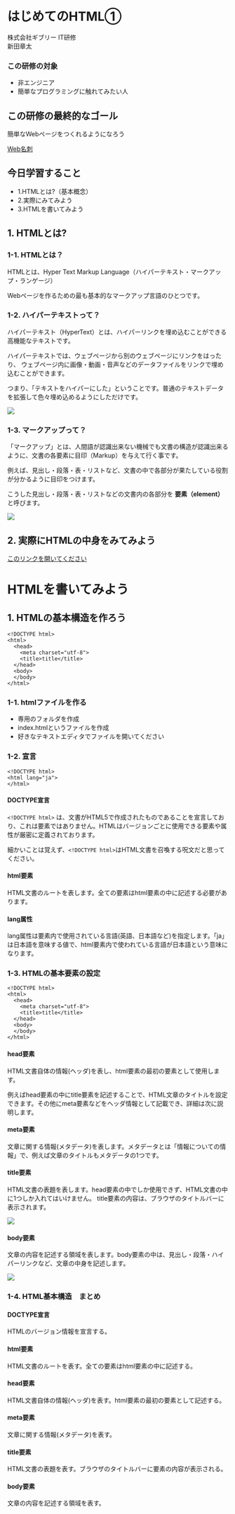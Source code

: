 # はじめてのHTML①
株式会社ギブリー IT研修  
新田章太



### この研修の対象
- 非エンジニア
- 簡単なプログラミングに触れてみたい人


## この研修の最終的なゴール


簡単なWebページをつくれるようになろう


[Web名刺](mycard/index.html)




## 今日学習すること
- 1.HTMLとは?（基本概念）
- 2.実際にみてみよう
- 3.HTMLを書いてみよう



## 1. HTMLとは?


### 1-1. HTMLとは？
HTMLとは、Hyper Text Markup Language（ハイパーテキスト・マークアップ・ランゲージ）


Webページを作るための最も基本的なマークアップ言語のひとつです。


### 1-2. ハイパーテキストって？
ハイパーテキスト（HyperText）とは、ハイパーリンクを埋め込むことができる高機能なテキストです。


ハイパーテキストでは、ウェブページから別のウェブページにリンクをはったり、 ウェブページ内に画像・動画・音声などのデータファイルをリンクで埋め込むことができます。


 つまり、「テキストをハイパーにした」ということです。普通のテキストデータを拡張して色々埋め込めるようにしただけです。


![](http://www.htmq.com/htmlkihon/images/001_01.png)


### 1-3. マークアップって？
「マークアップ」とは、人間語が認識出来ない機械でも文書の構造が認識出来るように、文書の各要素に目印（Markup）を与えて行く事です。


例えば、見出し・段落・表・リストなど、文書の中で各部分が果たしている役割が分かるように目印をつけます。


こうした見出し・段落・表・リストなどの文書内の各部分を **要素（element）** と呼びます。


![](http://www.htmq.com/htmlkihon/images/001_02.png)



## 2. 実際にHTMLの中身をみてみよう
[このリンクを開いてください](mycard/index.html)




# HTMLを書いてみよう



## 1. HTMLの基本構造を作ろう


```
<!DOCTYPE html>
<html>
  <head>
    <meta charset="utf-8">
    <title>title</title>
  </head>
  <body>
  </body>
</html>
```



### 1-1. htmlファイルを作る
- 専用のフォルダを作成
- index.htmlというファイルを作成
- 好きなテキストエディタでファイルを開いてください



### 1-2. 宣言

```
<!DOCTYPE html>
<html lang="ja">
</html>
```


#### DOCTYPE宣言
`<!DOCTYPE html>` は、文書がHTML5で作成されたものであることを宣言しており、これは要素ではありません。HTMLはバージョンごとに使用できる要素や属性が厳密に定義されております。


細かいことは覚えず、`<!DOCTYPE html>`はHTML文書を召喚する呪文だと思ってください。


#### html要素
HTML文書のルートを表します。全ての要素はhtml要素の中に記述する必要があります。


#### lang属性
lang属性は要素内で使用されている言語(英語、日本語など)を指定します。「ja」は日本語を意味する値で、html要素内で使われている言語が日本語という意味になります。



### 1-3. HTMLの基本要素の設定


```
<!DOCTYPE html>
<html>
  <head>
    <meta charset="utf-8">
    <title>title</title>
  </head>
  <body>
  </body>
</html>
```


#### head要素
HTML文書自体の情報(ヘッダ)を表し、html要素の最初の要素として使用します。


例えばhead要素の中にtitle要素を記述することで、HTML文章のタイトルを設定できます。その他にmeta要素などをヘッダ情報として記載でき、詳細は次に説明します。


#### meta要素
文章に関する情報(メタデータ)を表します。メタデータとは「情報についての情報」で、例えば文章のタイトルもメタデータの1つです。


#### title要素
HTML文書の表題を表します。head要素の中でしか使用できず、HTML文書の中に1つしか入れてはいけません。
title要素の内容は、ブラウザのタイトルバーに表示されます。


![](https://s3-ap-northeast-1.amazonaws.com/mash-jp/staging/uploads/3401/8528868d085074d2d1fee5a720343246672dccf5.3498.original.png?1488165254)


#### body要素
文章の内容を記述する領域を表します。body要素の中は、見出し・段落・ハイパーリンクなど、文章の中身を記述します。


![](http://liskul.com/wp-content/uploads/2015/06/e87f5c306eaa3f729d2a5c7362b3e3ac.png)



### 1-4. HTML基本構造　まとめ

#### DOCTYPE宣言
HTMLのバージョン情報を宣言する。
#### html要素
HTML文書のルートを表す。全ての要素はhtml要素の中に記述する。


#### head要素
HTML文書自体の情報(ヘッダ)を表す。html要素の最初の要素として記述する。
#### meta要素
文章に関する情報(メタデータ)を表す。


#### title要素
HTML文書の表題を表す。ブラウザのタイトルバーに要素の内容が表示される。
#### body要素
文章の内容を記述する領域を表す。
